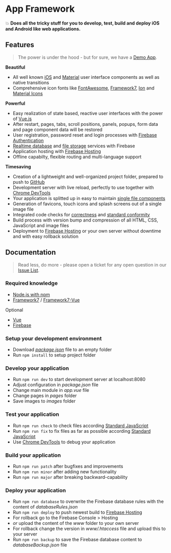 # App Framework
:boom: **Does all the tricky stuff for you to develop, test, build and deploy iOS and Android like web applications.**

## Features
> The power is under the hood - but for sure, we have a [Demo App](https://app-framework.scriptpilot.de/).

**Beautiful**
- All well known [iOS](http://framework7.io/kitchen-sink-ios/) and [Material](http://framework7.io/kitchen-sink-material/) user interface components as well as native transitions
- Comprehensive icon fonts like [FontAwesome](http://fontawesome.io/), [Framework7](http://framework7.io/icons/), [Ion](http://ionicons.com/) and [Material Icons](https://material.io/icons/)

**Powerful**

- Easy realization of state based, reactive user interfaces with the power of [Vue.js](https://vuejs.org/)
- After restart, pages, tabs, scroll positions, panels, popups, form data and page component data will be restored
- User registration, password reset and login processes with [Firebase Authentication](https://firebase.google.com/docs/auth/)
- [Realtime database](https://firebase.google.com/docs/database/) and [file storage](https://firebase.google.com/docs/storage/) services with Firebase
- Application hosting with [Firebase Hosting](https://firebase.google.com/docs/hosting/)
- Offline capabilty, flexible routing and multi-language support

**Timesaving**

- Creation of a lightweight and well-organized project folder, prepared to push to [GitHub](https://github.com/about)
- Development server with live reload, perfectly to use together with [Chrome DevTools](https://developers.google.com/web/tools/chrome-devtools/) 
- Your application is splitted up in easy to maintain [single file components](https://vuejs.org/v2/guide/single-file-components.html)
- Generation of favicons, touch icons and splash screens out of a single image file
- Integrated code checks for [correctness](http://eslint.org/) and [standard conformity](http://standardjs.com/)
- Build process with version bump and compression of all HTML, CSS, JavaScript and image files
- Deployment to [Firebase Hosting](https://firebase.google.com/docs/hosting/) or your own server without downtime and with easy rollback solution

## Documentation

> Read less, do more - please open a ticket for any open question in our [Issue List](https://github.com/scriptPilot/app-framework/issues).

### Required knowledge

- [Node.js with npm](https://docs.npmjs.com/getting-started/what-is-npm)
- [Framework7](https://framework7.io/docs/) / [Framework7-Vue](https://framework7.io/vue/)

Optional

- [Vue](https://vuejs.org/v2/guide/)
- [Firebase](https://firebase.google.com/docs/web/setup)

### Setup your development environment

- Download *[package.json](https://raw.githubusercontent.com/scriptPilot/app-framework/master/demo-app/package.json)* file to an empty folder
- Run `npm install` to setup project folder

### Develop your application

- Run `npm run dev` to start development server at localhost:8080
- Adjust configuration in *package.json* file
- Change main module in *app.vue* file
- Change pages in *pages* folder
- Save images to *images* folder

### Test your application

- Run `npm run check` to check files according [Standard JavaScript](http://standardjs.com/index.html)
- Run `npm run fix` to fix files as far as possible according [Standard JavaScript](http://standardjs.com/index.html)
- Use [Chrome DevTools](https://developers.google.com/web/tools/chrome-devtools/) to debug your application

### Build your application

- Run `npm run patch` after bugfixes and improvements
- Run `npm run minor` after adding new functionality
- Run `npm run major` after breaking backward-capability

### Deploy your application

- Run `npm run database` to overwrite the Firebase database rules with the content of *databaseRules.json*
- Run `npm run deploy` to push newest build to [Firebase Hosting](https://firebase.google.com/docs/hosting/)
 - For rollback go to the Firebase Console > Hosting
- *or* upload the content of the *www* folder to your own server
 - For rollback change the version in *www/.htaccess* file and upload this to your server
- Run `npm run backup` to save the Firebase database content to *databaseBackup.json* file
 
